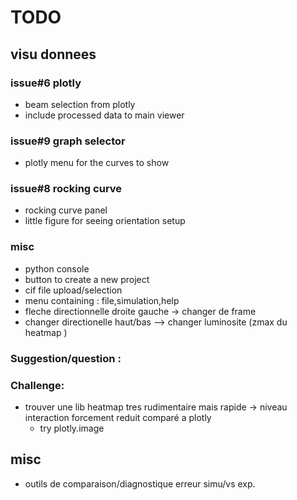 # TODO

## visu donnees
### issue#6 plotly
- beam selection from plotly
- include processed data to main viewer
### issue#9 graph selector
- plotly menu for the curves to show
### issue#8 rocking curve
- rocking curve panel
- little figure for seeing orientation setup

### misc
- python console
- button to create a new project
- cif file upload/selection
- menu containing : file,simulation,help
- fleche directionnelle droite gauche -> changer de frame
- changer directionelle haut/bas --> changer luminosite (zmax du heatmap )

### Suggestion/question :

### Challenge:
- trouver une lib heatmap tres rudimentaire mais rapide -> niveau interaction forcement reduit comparé a plotly
    - try plotly.image

## misc
  - outils de comparaison/diagnostique erreur simu/vs exp.
